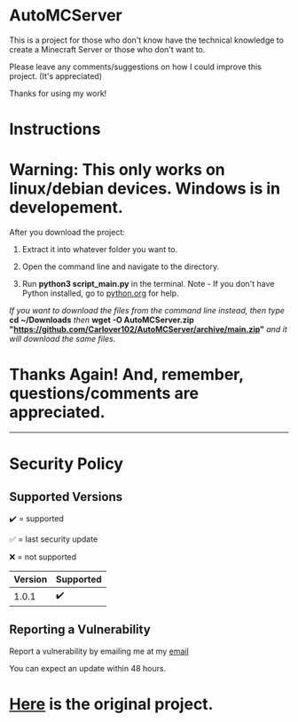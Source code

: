 # AutoMCServer

This is a project for those who don't know have the technical knowledge to create a Minecraft Server or those who don't want to.

Please leave any comments/suggestions on how I could improve this project. (It's appreciated)

Thanks for using my work!

# Instructions

# **Warning: This only works on linux/debian devices**.  Windows is in developement.

After you download the project:
1. Extract it into whatever folder you want to.

2. Open the command line and navigate to the directory.

3. Run **python3 script_main.py** in the terminal. Note - If you don't have Python installed, go to [python.org](https://www.python.org/downloads/) for help.

*If you want to download the files from the command line instead, then type* **cd ~/Downloads** *then* **wget -O AutoMCServer.zip "https://github.com/Carlover102/AutoMCServer/archive/main.zip"** *and it will download the same files.*

# Thanks Again! And, remember, questions/comments are appreciated.


________________________________________________________________________________________________________________________


# Security Policy

## Supported Versions

:heavy_check_mark: = supported

:white_check_mark: = last security update

:x: = not supported

| Version | Supported          |
| ------- | ------------------ |
|  1.0.1  | :heavy_check_mark: |


## Reporting a Vulnerability

Report a vulnerability by emailing me at my [email](mailto:zmanmustang2017@gmail.com)

You can expect an update within 48 hours.

# [Here](https://github.com/Carlover101/AutoMCServer) is the original project.

